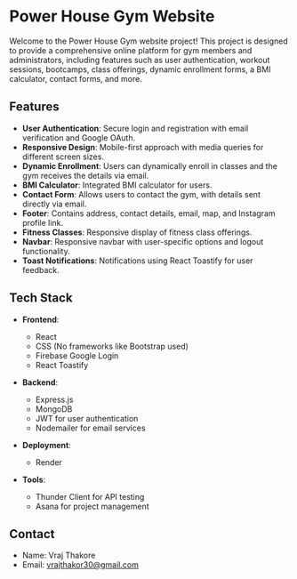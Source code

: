 # Power House Gym Website

Welcome to the Power House Gym website project! This project is designed to provide a comprehensive online platform for gym members and administrators, including features such as user authentication, workout sessions, bootcamps, class offerings, dynamic enrollment forms, a BMI calculator, contact forms, and more.

## Features

- **User Authentication**: Secure login and registration with email verification and Google OAuth.
- **Responsive Design**: Mobile-first approach with media queries for different screen sizes.
- **Dynamic Enrollment**: Users can dynamically enroll in classes and the gym receives the details via email.
- **BMI Calculator**: Integrated BMI calculator for users.
- **Contact Form**: Allows users to contact the gym, with details sent directly via email.
- **Footer**: Contains address, contact details, email, map, and Instagram profile link.
- **Fitness Classes**: Responsive display of fitness class offerings.
- **Navbar**: Responsive navbar with user-specific options and logout functionality.
- **Toast Notifications**: Notifications using React Toastify for user feedback.

## Tech Stack

- **Frontend**:
  - React
  - CSS (No frameworks like Bootstrap used)
  - Firebase Google Login
  - React Toastify

- **Backend**:
  - Express.js
  - MongoDB
  - JWT for user authentication
  - Nodemailer for email services

- **Deployment**:
  - Render

- **Tools**:
  - Thunder Client for API testing
  - Asana for project management

## Contact
  - Name: Vraj Thakore
  - Email: vrajthakor30@gmail.com


